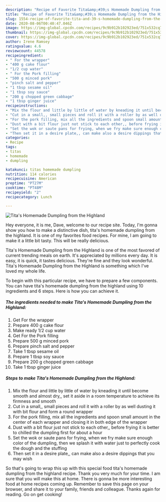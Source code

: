 ```yaml
---
description: "Recipe of Favorite Tita&amp;#39;s Homemade Dumpling from the Highland"
title: "Recipe of Favorite Tita&amp;#39;s Homemade Dumpling from the Highland"
slug: 1554-recipe-of-favorite-tita-and-39-s-homemade-dumpling-from-the-highland
date: 2020-08-06T00:40:47.046Z
image: https://img-global.cpcdn.com/recipes/9c9b912b102923ed/751x532cq70/titas-homemade-dumpling-from-the-highland-recipe-main-photo.jpg
thumbnail: https://img-global.cpcdn.com/recipes/9c9b912b102923ed/751x532cq70/titas-homemade-dumpling-from-the-highland-recipe-main-photo.jpg
cover: https://img-global.cpcdn.com/recipes/9c9b912b102923ed/751x532cq70/titas-homemade-dumpling-from-the-highland-recipe-main-photo.jpg
author: Irene Ramsey
ratingvalue: 4.6
reviewcount: 44578
recipeingredient:
- " For the wrapper"
- "400 g cake flour"
- "1/2 cup water"
- " For the Pork filling"
- "500 g minced pork"
- "pinch salt and pepper"
- "1 tbsp sesame oil"
- "1 tbsp soy sauce"
- "200 g chopped green cabbage"
- "1 tbsp ginger juice"
recipeinstructions:
- "Mix the flour and little by little of water by kneading it until become smooth and almost dry,, set it aside in a room temperature to achieve its firmness and smooth"
- "Cut in a small,, small pieces and roll it with a roller by as well dusting it with bit flour and form a round wrapper"
- "For the pork filling, mix all the ingredients and spoon small amount in the center of each wrapper and closing it in both edge of the wrapper"
- "Dust with a bit flour just not stick to each other,, before frying it is better to chilled the dumpling first for about a hour"
- "Set the wok or saute pans for frying, when we fry make sure enough color of the dumpling, then we splash it with water just to perfectly cook the dough and the stuffing"
- "Then set it in a desire plate,, can make also a desire dippings that you may wish"
categories:
- Recipe
tags:
- titas
- homemade
- dumpling

katakunci: titas homemade dumpling 
nutrition: 114 calories
recipecuisine: American
preptime: "PT27M"
cooktime: "PT48M"
recipeyield: "2"
recipecategory: Lunch

---
```



![Tita&#39;s Homemade Dumpling from the Highland](https://img-global.cpcdn.com/recipes/9c9b912b102923ed/751x532cq70/titas-homemade-dumpling-from-the-highland-recipe-main-photo.jpg)

Hey everyone, it is me, Dave, welcome to our recipe site. Today, I'm gonna show you how to make a distinctive dish, tita&#39;s homemade dumpling from the highland. It is one of my favorites food recipes. For mine, I am going to make it a little bit tasty. This will be really delicious.



Tita&#39;s Homemade Dumpling from the Highland is one of the most favored of current trending meals on earth. It's appreciated by millions every day. It is easy, it is quick, it tastes delicious. They're fine and they look wonderful. Tita&#39;s Homemade Dumpling from the Highland is something which I've loved my whole life.


To begin with this particular recipe, we have to prepare a few components. You can have tita&#39;s homemade dumpling from the highland using 10 ingredients and 6 steps. Here is how you can achieve it.

<!--inarticleads1-->

##### The ingredients needed to make Tita&#39;s Homemade Dumpling from the Highland:

1. Get  For the wrapper
1. Prepare 400 g cake flour
1. Make ready 1/2 cup water
1. Get  For the Pork filling
1. Prepare 500 g minced pork
1. Prepare pinch salt and pepper
1. Take 1 tbsp sesame oil
1. Prepare 1 tbsp soy sauce
1. Prepare 200 g chopped green cabbage
1. Take 1 tbsp ginger juice




<!--inarticleads2-->

##### Steps to make Tita&#39;s Homemade Dumpling from the Highland:

1. Mix the flour and little by little of water by kneading it until become smooth and almost dry,, set it aside in a room temperature to achieve its firmness and smooth
1. Cut in a small,, small pieces and roll it with a roller by as well dusting it with bit flour and form a round wrapper
1. For the pork filling, mix all the ingredients and spoon small amount in the center of each wrapper and closing it in both edge of the wrapper
1. Dust with a bit flour just not stick to each other,, before frying it is better to chilled the dumpling first for about a hour
1. Set the wok or saute pans for frying, when we fry make sure enough color of the dumpling, then we splash it with water just to perfectly cook the dough and the stuffing
1. Then set it in a desire plate,, can make also a desire dippings that you may wish




So that's going to wrap this up with this special food tita&#39;s homemade dumpling from the highland recipe. Thank you very much for your time. I am sure that you will make this at home. There is gonna be more interesting food at home recipes coming up. Remember to save this page on your browser, and share it to your family, friends and colleague. Thanks again for reading. Go on get cooking!
